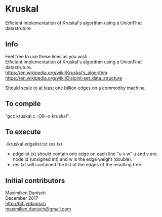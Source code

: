 # Kruskal
Efficient implementation of Kruskal's algorithm using a UnionFind datastruture

## Info

Feel free to use these lines as you wish.  
Efficient implementation of Kruskal's algorithm using a UnionFind datastruture.  
https://en.wikipedia.org/wiki/Kruskal's_algorithm  
https://en.wikipedia.org/wiki/Disjoint-set_data_structure  

Should scale to at least one billion edges on a commodity machine.

## To compile

"gcc kruskal.c -O9 -o kruskal".

## To execute

./kruskal edgelist.txt res.txt  
- edgelist.txt should contain one edge on each line "u v w" u and v are node id (unsigned int) and w is the edge weight (double).
- res.txt will contained the list of the edges of the resulting tree

## Initial contributors

Maximilien Danisch  
December 2017  
http://bit.ly/danisch  
maximilien.danisch@gmail.com


